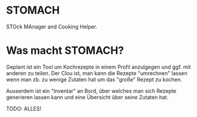 # STOMACH
STOck MAnager and Cooking Helper.

# Was macht STOMACH?
Geplant ist ein Tool um Kochrezepte in einem Profil anzulgegen und ggf. mit anderen zu teilen.
Der Clou ist, man kann die Rezepte "umrechnen" lassen wenn man zb. zu wenige Zutaten hat um das "große" Rezept zu
kochen.

Ausserdem ist ein "Inventar" an Bord, über welches man sich Rezepte generieren lassen kann und eine Übersicht über seine Zutaten hat.

TODO: ALLES!
